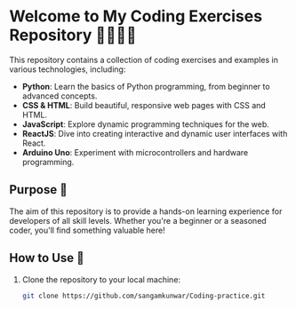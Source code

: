 # Welcome to My Coding Exercises Repository 👩‍💻👨‍💻

This repository contains a collection of coding exercises and examples in various technologies, including:

- **Python**: Learn the basics of Python programming, from beginner to advanced concepts.
- **CSS & HTML**: Build beautiful, responsive web pages with CSS and HTML.
- **JavaScript**: Explore dynamic programming techniques for the web.
- **ReactJS**: Dive into creating interactive and dynamic user interfaces with React.
- **Arduino Uno**: Experiment with microcontrollers and hardware programming.

## Purpose 🎯

The aim of this repository is to provide a hands-on learning experience for developers of all skill levels. Whether you're a beginner or a seasoned coder, you'll find something valuable here!

## How to Use 📖

1. Clone the repository to your local machine:
   ```bash
   git clone https://github.com/sangamkunwar/Coding-practice.git
